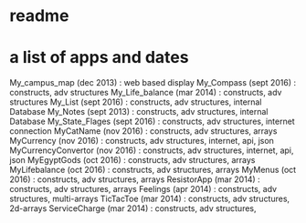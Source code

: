 # readme
a list of apps and dates
=================================================================
My_campus_map (dec 2013) : web based display
My_Compass (sept 2016) : constructs, adv structures
My_Life_balance (mar 2014) : constructs, adv structures
My_List (sept 2016) : constructs, adv structures, internal Database
My_Notes (sept 2013) : constructs, adv structures, internal Database
My_State_Flages (sept 2016) : constructs, adv structures, internet connection
MyCatName (nov 2016) : constructs, adv structures, arrays
MyCurrency (nov 2016) : constructs, adv structures, internet, api, json
MyCurrencyConvertor (nov 2016) : constructs, adv structures, internet, api, json
MyEgyptGods (oct 2016) : constructs, adv structures, arrays
MyLifebalance (oct 2016) : constructs, adv structures, arrays
MyMenus (oct 2016) : constructs, adv structures, arrays
ResistorApp (mar 2014) : constructs, adv structures, arrays
Feelings (apr 2014) : constructs, adv structures, multi-arrays
TicTacToe (mar 2014)  : constructs, adv structures, 2d-arrays
ServiceCharge (mar 2014) : constructs, adv structures,
